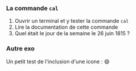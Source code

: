 ### La commande `cal`

1. Ouvrir un terminal et y tester la commande ``cal``
2. Lire la documentation de cette commande
3. Quel était le jour de la semaine le 26 juin 1815 ?

### Autre exo
Un petit test de l'inclusion d'une icone :
:smile: